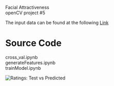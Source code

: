 Facial Attractiveness <br>
openCV project #5 <br>

The input data can be found at the following [Link](https://github.com/Sidhved/MyMachineGotEyes/tree/main/Facial%20Attractiveness/data)

# Source Code
cross_val.ipynb <br>
generateFeatures.ipynb <br>
trainModel.ipynb <br>

![Ratings: Test vs Predicted]()